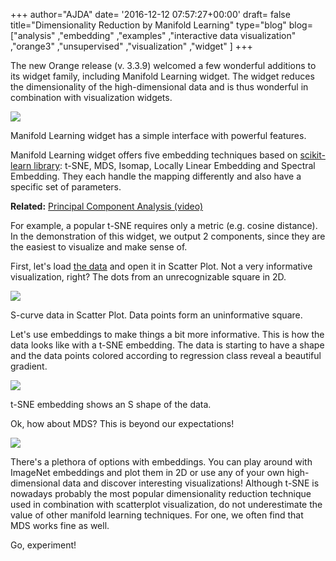 +++
author="AJDA"
date= '2016-12-12 07:57:27+00:00'
draft= false
title="Dimensionality Reduction by Manifold Learning"
type="blog"
blog=["analysis" ,"embedding" ,"examples" ,"interactive data visualization"  ,"orange3" ,"unsupervised" ,"visualization" ,"widget" ]
+++

The new Orange release (v. 3.3.9) welcomed a few wonderful additions to its widget family, including Manifold Learning widget. The widget reduces the dimensionality of the high-dimensional data and is thus wonderful in combination with visualization widgets.

![](/images/2016/12/manifold-learning.png)

Manifold Learning widget has a simple interface with powerful features.



Manifold Learning widget offers five embedding techniques based on [scikit-learn library](http://scikit-learn.org/stable/modules/manifold.html): t-SNE, MDS, Isomap, Locally Linear Embedding and Spectral Embedding. They each handle the mapping differently and also have a specific set of parameters.


**Related:** [Principal Component Analysis (video)](https://www.youtube.com/watch?v=OmaAC8a52YI)


For example, a popular t-SNE requires only a metric (e.g. cosine distance). In the demonstration of this widget, we output 2 components, since they are the easiest to visualize and make sense of.

First, let's load [the data](https://raw.githubusercontent.com/ajdapretnar/datasets/master/data/s-manifold.tab) and open it in Scatter Plot. Not a very informative visualization, right? The dots from an unrecognizable square in 2D.

![](/images/2016/12/SP-normal.png)

S-curve data in Scatter Plot. Data points form an uninformative square.



Let's use embeddings to make things a bit more informative. This is how the data looks like with a t-SNE embedding. The data is starting to have a shape and the data points colored according to regression class reveal a beautiful gradient.

![](/images/2016/12/manifold-t-sne.png)

t-SNE embedding shows an S shape of the data.



Ok, how about MDS? This is beyond our expectations!

![](/images/2016/12/SP-mds.png)



There's a plethora of options with embeddings. You can play around with ImageNet embeddings and plot them in 2D or use any of your own high-dimensional data and discover interesting visualizations! Although t-SNE is nowadays probably the most popular dimensionality reduction technique used in combination with scatterplot visualization, do not underestimate the value of other manifold learning techniques. For one, we often find that MDS works fine as well.



Go, experiment!
